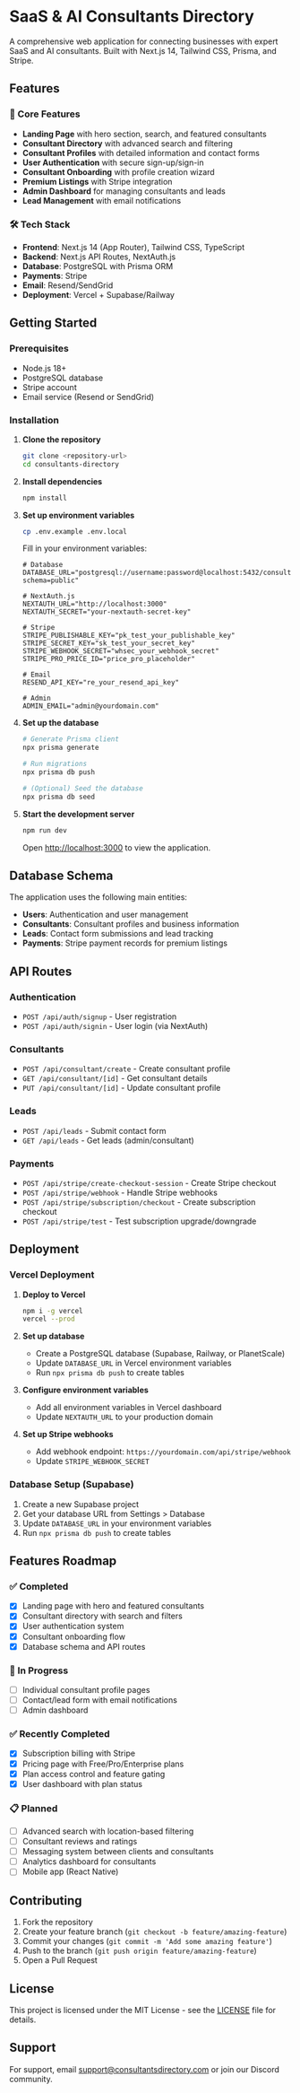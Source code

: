 # SaaS & AI Consultants Directory

A comprehensive web application for connecting businesses with expert SaaS and AI consultants. Built with Next.js 14, Tailwind CSS, Prisma, and Stripe.

## Features

### 🎯 Core Features
- **Landing Page** with hero section, search, and featured consultants
- **Consultant Directory** with advanced search and filtering
- **Consultant Profiles** with detailed information and contact forms
- **User Authentication** with secure sign-up/sign-in
- **Consultant Onboarding** with profile creation wizard
- **Premium Listings** with Stripe integration
- **Admin Dashboard** for managing consultants and leads
- **Lead Management** with email notifications

### 🛠 Tech Stack
- **Frontend**: Next.js 14 (App Router), Tailwind CSS, TypeScript
- **Backend**: Next.js API Routes, NextAuth.js
- **Database**: PostgreSQL with Prisma ORM
- **Payments**: Stripe
- **Email**: Resend/SendGrid
- **Deployment**: Vercel + Supabase/Railway

## Getting Started

### Prerequisites
- Node.js 18+ 
- PostgreSQL database
- Stripe account
- Email service (Resend or SendGrid)

### Installation

1. **Clone the repository**
   ```bash
   git clone <repository-url>
   cd consultants-directory
   ```

2. **Install dependencies**
   ```bash
   npm install
   ```

3. **Set up environment variables**
   ```bash
   cp .env.example .env.local
   ```
   
   Fill in your environment variables:
   ```env
   # Database
   DATABASE_URL="postgresql://username:password@localhost:5432/consultants_directory?schema=public"
   
   # NextAuth.js
   NEXTAUTH_URL="http://localhost:3000"
   NEXTAUTH_SECRET="your-nextauth-secret-key"
   
   # Stripe
   STRIPE_PUBLISHABLE_KEY="pk_test_your_publishable_key"
   STRIPE_SECRET_KEY="sk_test_your_secret_key"
   STRIPE_WEBHOOK_SECRET="whsec_your_webhook_secret"
   STRIPE_PRO_PRICE_ID="price_pro_placeholder"
   
   # Email
   RESEND_API_KEY="re_your_resend_api_key"
   
   # Admin
   ADMIN_EMAIL="admin@yourdomain.com"
   ```

4. **Set up the database**
   ```bash
   # Generate Prisma client
   npx prisma generate
   
   # Run migrations
   npx prisma db push
   
   # (Optional) Seed the database
   npx prisma db seed
   ```

5. **Start the development server**
   ```bash
   npm run dev
   ```

   Open [http://localhost:3000](http://localhost:3000) to view the application.

## Database Schema

The application uses the following main entities:

- **Users**: Authentication and user management
- **Consultants**: Consultant profiles and business information  
- **Leads**: Contact form submissions and lead tracking
- **Payments**: Stripe payment records for premium listings

## API Routes

### Authentication
- `POST /api/auth/signup` - User registration
- `POST /api/auth/signin` - User login (via NextAuth)

### Consultants
- `POST /api/consultant/create` - Create consultant profile
- `GET /api/consultant/[id]` - Get consultant details
- `PUT /api/consultant/[id]` - Update consultant profile

### Leads
- `POST /api/leads` - Submit contact form
- `GET /api/leads` - Get leads (admin/consultant)

### Payments
- `POST /api/stripe/create-checkout-session` - Create Stripe checkout
- `POST /api/stripe/webhook` - Handle Stripe webhooks
- `POST /api/stripe/subscription/checkout` - Create subscription checkout
- `POST /api/stripe/test` - Test subscription upgrade/downgrade

## Deployment

### Vercel Deployment

1. **Deploy to Vercel**
   ```bash
   npm i -g vercel
   vercel --prod
   ```

2. **Set up database**
   - Create a PostgreSQL database (Supabase, Railway, or PlanetScale)
   - Update `DATABASE_URL` in Vercel environment variables
   - Run `npx prisma db push` to create tables

3. **Configure environment variables**
   - Add all environment variables in Vercel dashboard
   - Update `NEXTAUTH_URL` to your production domain

4. **Set up Stripe webhooks**
   - Add webhook endpoint: `https://yourdomain.com/api/stripe/webhook`
   - Update `STRIPE_WEBHOOK_SECRET`

### Database Setup (Supabase)

1. Create a new Supabase project
2. Get your database URL from Settings > Database
3. Update `DATABASE_URL` in your environment variables
4. Run `npx prisma db push` to create tables

## Features Roadmap

### ✅ Completed
- [x] Landing page with hero and featured consultants
- [x] Consultant directory with search and filters
- [x] User authentication system
- [x] Consultant onboarding flow
- [x] Database schema and API routes

### 🚧 In Progress
- [ ] Individual consultant profile pages
- [ ] Contact/lead form with email notifications
- [ ] Admin dashboard

### ✅ Recently Completed
- [x] Subscription billing with Stripe
- [x] Pricing page with Free/Pro/Enterprise plans
- [x] Plan access control and feature gating
- [x] User dashboard with plan status

### 📋 Planned
- [ ] Advanced search with location-based filtering
- [ ] Consultant reviews and ratings
- [ ] Messaging system between clients and consultants
- [ ] Analytics dashboard for consultants
- [ ] Mobile app (React Native)

## Contributing

1. Fork the repository
2. Create your feature branch (`git checkout -b feature/amazing-feature`)
3. Commit your changes (`git commit -m 'Add some amazing feature'`)
4. Push to the branch (`git push origin feature/amazing-feature`)
5. Open a Pull Request

## License

This project is licensed under the MIT License - see the [LICENSE](LICENSE) file for details.

## Support

For support, email support@consultantsdirectory.com or join our Discord community.